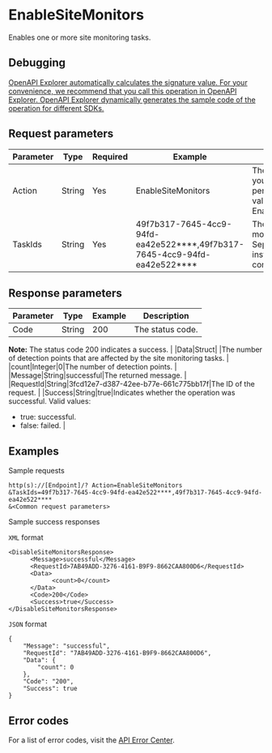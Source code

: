 # EnableSiteMonitors

Enables one or more site monitoring tasks.

## Debugging

[OpenAPI Explorer automatically calculates the signature value. For your convenience, we recommend that you call this operation in OpenAPI Explorer. OpenAPI Explorer dynamically generates the sample code of the operation for different SDKs.](https://api.aliyun.com/#product=Cms&api=EnableSiteMonitors&type=RPC&version=2019-01-01)

## Request parameters

|Parameter|Type|Required|Example|Description|
|---------|----|--------|-------|-----------|
|Action|String|Yes|EnableSiteMonitors|The operation that you want to perform. Set the value to EnableSiteMonitors. |
|TaskIds|String|Yes|49f7b317-7645-4cc9-94fd-ea42e522\*\*\*\*,49f7b317-7645-4cc9-94fd-ea42e522\*\*\*\*|The IDs of the site monitoring tasks. Separate multiple instance IDs with commas \(,\). |

## Response parameters

|Parameter|Type|Example|Description|
|---------|----|-------|-----------|
|Code|String|200|The status code.

 **Note:** The status code 200 indicates a success. |
|Data|Struct| |The number of detection points that are affected by the site monitoring tasks. |
|count|Integer|0|The number of detection points. |
|Message|String|successful|The returned message. |
|RequestId|String|3fcd12e7-d387-42ee-b77e-661c775bb17f|The ID of the request. |
|Success|String|true|Indicates whether the operation was successful. Valid values:

 -   true: successful.
-   false: failed. |

## Examples

Sample requests

```
http(s)://[Endpoint]/? Action=EnableSiteMonitors
&TaskIds=49f7b317-7645-4cc9-94fd-ea42e522****,49f7b317-7645-4cc9-94fd-ea42e522****
&<Common request parameters>
```

Sample success responses

`XML` format

```
<DisableSiteMonitorsResponse>
	  <Message>successful</Message>
	  <RequestId>7AB49ADD-3276-4161-B9F9-8662CAA800D6</RequestId>
	  <Data>
		    <count>0</count>
	  </Data>
	  <Code>200</Code>
	  <Success>true</Success>
</DisableSiteMonitorsResponse>
```

`JSON` format

```
{
	"Message": "successful",
	"RequestId": "7AB49ADD-3276-4161-B9F9-8662CAA800D6",
	"Data": {
		"count": 0
	},
	"Code": "200",
	"Success": true
}
```

## Error codes

For a list of error codes, visit the [API Error Center](https://error-center.alibabacloud.com/status/product/Cms).

